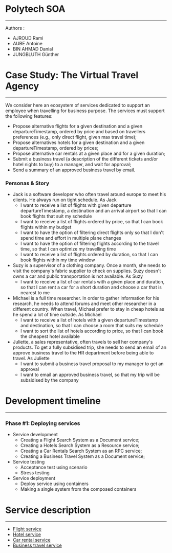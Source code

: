 # Polytech SOA
- - - -
Authors : 
  - AJROUD Rami
  - AUBE Antoine
  - BIN AHMAD Danial
  - JUNGBLUTH Günther

# Case Study: The Virtual Travel Agency
- - - -
We consider here an ecosystem of services dedicated to support an employee when travelling for business purpose. The services must support the following features:
- Propose alternative flights for a given destination and a given departureTimestamp, ordered by price and based on travellers preferences (e.g., only direct flight, given max travel time);
- Propose alternatives hotels for a given destination and a given departureTimestamp, ordered by prices;
- Propose alternative car rentals at a given place and for a given duration;
- Submit a business travel (a description of the different tickets and/or hotel nights to buy) to a manager, and wait for approval;
- Send a summary of an approved business travel by email.

### Personas & Story
* Jack is a software developer who often travel around europe to meet his clients. He always run on tight schedule. As Jack 
    * I want to receive a list of flights with given departure departureTimestamp, a destination and an arrival airport so that I can book flights that suit my schedule
    * I want to receive a list of flights ordered by price, so that I can book flights within my budget
    * I want to have the option of filtering direct flights only so that I don't spend time and effort in multiple plane changes
    * I want to have the option of filtering flights according to the travel time, so that I can optimize my travelling time 
    * I want to receive a list of flights ordered by duration, so that I can book flights within my time window
* Suzy is a supervisor of a clothing company. Once a month, she needs to visit the company's fabric supplier to check on supplies. Suzy doesn't owns a car and public transportation is not available. As Suzy
    * I want to receive a list of car rentals with a given place and duration, so that I can rent a car for a short duration and choose a car that is nearest to me 
* Michael is a full time researcher. In order to gather information for his research, he needs to attend forums and meet other researcher in a different country. When travel, Michael prefer to stay in cheap hotels as he spend a lot of time outside. As Michael
    * I want to receive a list of hotels with a given departureTimestamp and destination, so that I can choose a room that suits my schedule
    * I want to sort the list of hotels according to price, so that I can book the cheapest hotel available
* Juliette, a sales representative, often travels to sell her company's products. To get a fully subsidised trip, she needs to send an email of an approve business travel to the HR department before being able to travel. As Juliette
    * I want to submit a business travel proposal to my manager to get an approval
    * I want to email an approved business travel, so that my trip will be subsidised by the company


# Development timeline
- - - -
### Phase #1: Deploying services
* Service development
  - Creating a Flight Search System as a Document service;
  - Creating a Hotels Search System as a Resource service;
  - Creating a Car Rentals Search System as an RPC service;
  - Creating a Business Travel System as a Document service;
* Service testing
    - Acceptance test using scenario
    - Stress testing
* Service deployment
    - Deploy service using containers
    - Making a single system from the composed containers
    
# Service description
- - - - 
* [Flight service](https://github.com/scipio3000/polytech-soa/tree/master/services/flights)
* [Hotel service](https://github.com/scipio3000/polytech-soa/tree/master/services/hotels)
* [Car rental service](https://github.com/scipio3000/polytech-soa/tree/master/services/cars)
* [Business travel service](https://github.com/scipio3000/polytech-soa/tree/master/services/business-travels)
